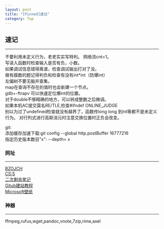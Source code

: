 ```yaml
---
layout: post
title: "[Pinned]速记"
category: Top
---
```


## 速记

---
不要利用未定义行为，老老实实写特判。
网络流cnt=1。  
写读入函数时检查输入是否有负，小数。  
如果调试信息错得离谱，检查调试输出打对了没。  
做有膜数的题记得判负和检查有没有int*int（防爆int）  
左偏树不要无脑并查集。  
map在查询不存在的值时也会新建一个节点。  
gdb+-ftrapv 可以快速定位爆int的位置。  
对于double不够精确的地方，可以转成整数之后微调。  
如果本机AC提交莫名RE/TLE,检查#ifndef ONLINE_JUDGE  
别以为过了undefined检查就没有越界了，函数传long long 到int等都不是未定义行为。
对行列式进行高斯消元时注意交换位置时正负会改变。

git:  
添加缓存加速下载:git config --global http.postBuffer 16777216  
指定历史版本数目"x": --depth= x  


### 网址

---
[BZOJCH](http://ruanx.pw/bzojch/)  
[CS:S](http://se7en.ws)  
[二次剩余笔记](https://blog.csdn.net/a_crazy_czy/article/details/51959546)  
[Gitub建站教程](http://yanping.me/cn/blog/2012/03/18/github-pages-step-by-step/)  
[Microsoft壁纸](https://support.microsoft.com/zh-cn/help/18826)  

### 神器

---
ffmpeg,rufus,wget,pandoc,vnote,7zip,rime,axel  